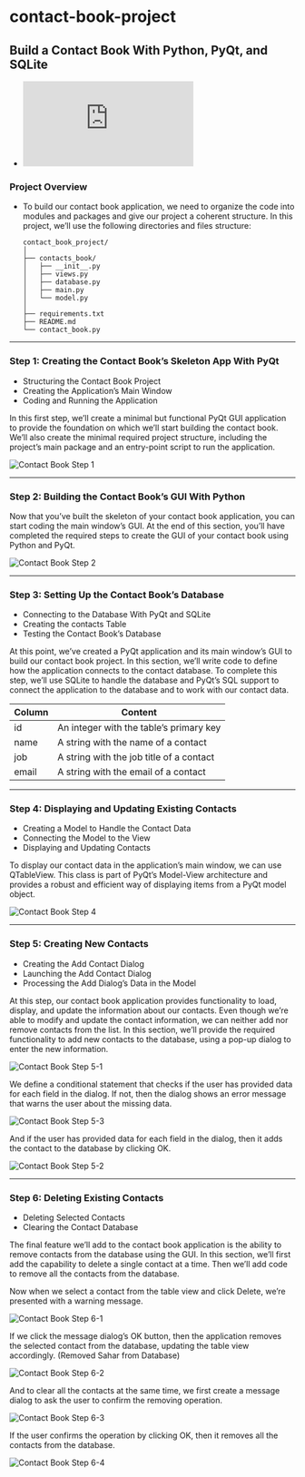 # contact-book-project

## Build a Contact Book With Python, PyQt, and SQLite

- ![Perisan Document ( مستند فارسی )](https://github.com/Noob-Coders-2023/contact-book-project/blob/main/Docs/README-PERSIAN.md)
 
### Project Overview

- To build our contact book application, we need to organize the code into modules and packages and give our project a coherent structure. In this project, we’ll use the following directories and files structure:
  
    ```
    contact_book_project/
    │
    ├── contacts_book/
    │   ├── __init__.py
    │   ├── views.py
    │   ├── database.py
    │   ├── main.py
    │   └── model.py
    │
    ├── requirements.txt
    ├── README.md
    └── contact_book.py
    ```

***

### Step 1: Creating the Contact Book’s Skeleton App With PyQt

- Structuring the Contact Book Project
- Creating the Application’s Main Window
- Coding and Running the Application

In this first step, we’ll create a minimal but functional PyQt GUI application to provide the foundation on which we’ll start building the contact book. We’ll also create the minimal required project structure, including the project’s main package and an entry-point script to run the application.

![Contact Book Step 1](https://github.com/Noob-Coders-2023/contact-book-project/blob/main/Assets/Contact%20Book%20Step%201.png)

***

### Step 2: Building the Contact Book’s GUI With Python

Now that you’ve built the skeleton of your contact book application, you can start coding the main window’s GUI. At the end of this section, you’ll have completed the required steps to create the GUI of your contact book using Python and PyQt.

![Contact Book Step 2](https://github.com/Noob-Coders-2023/contact-book-project/blob/main/Assets/Contact%20Book%20Step%202.png)

***

### Step 3: Setting Up the Contact Book’s Database

- Connecting to the Database With PyQt and SQLite
- Creating the contacts Table
- Testing the Contact Book’s Database

At this point, we’ve created a PyQt application and its main window’s GUI to build our contact book project. In this section, we’ll write code to define how the application connects to the contact database. To complete this step, we’ll use SQLite to handle the database and PyQt’s SQL support to connect the application to the database and to work with our contact data.

| Column  | Content |
| ------------- | ------------- |
| id  | An integer with the table’s primary key  |
| name  | A string with the name of a contact  |
| job  | A string with the job title of a contact  |
| email  | A string with the email of a contact  |

***

### Step 4: Displaying and Updating Existing Contacts

- Creating a Model to Handle the Contact Data
- Connecting the Model to the View
- Displaying and Updating Contacts

To display our contact data in the application’s main window, we can use QTableView. This class is part of PyQt’s Model-View architecture and provides a robust and efficient way of displaying items from a PyQt model object.

![Contact Book Step 4](https://github.com/Noob-Coders-2023/contact-book-project/blob/main/Assets/Contact%20Book%20Step%204.png)

***

### Step 5: Creating New Contacts

- Creating the Add Contact Dialog
- Launching the Add Contact Dialog
- Processing the Add Dialog’s Data in the Model

At this step, our contact book application provides functionality to load, display, and update the information about our contacts. Even though we’re able to modify and update the contact information, we can neither add nor remove contacts from the list. In this section, we’ll provide the required functionality to add new contacts to the database, using a pop-up dialog to enter the new information.

![Contact Book Step 5-1](https://github.com/Noob-Coders-2023/contact-book-project/blob/main/Assets/Contact%20Book%20Step%205-1.png)

We define a conditional statement that checks if the user has provided data for each field in the dialog. If not, then the dialog shows an error message that warns the user about the missing data.

![Contact Book Step 5-3](https://github.com/Noob-Coders-2023/contact-book-project/blob/main/Assets/Contact%20Book%20Step%205-3.png)

And if the user has provided data for each field in the dialog, then it adds the contact to the database by clicking OK.

![Contact Book Step 5-2](https://github.com/Noob-Coders-2023/contact-book-project/blob/main/Assets/Contact%20Book%20Step%205-2.png)

***

### Step 6: Deleting Existing Contacts

- Deleting Selected Contacts
- Clearing the Contact Database

The final feature we’ll add to the contact book application is the ability to remove contacts from the database using the GUI. In this section, we’ll first add the capability to delete a single contact at a time. Then we’ll add code to remove all the contacts from the database.

Now when we select a contact from the table view and click Delete, we’re presented with a warning message.

![Contact Book Step 6-1](https://github.com/Noob-Coders-2023/contact-book-project/blob/main/Assets/Contact%20Book%20Step%206-1.png)

If we click the message dialog’s OK button, then the application removes the selected contact from the database, updating the table view accordingly. (Removed Sahar from Database)

![Contact Book Step 6-2](https://github.com/Noob-Coders-2023/contact-book-project/blob/main/Assets/Contact%20Book%20Step%206-2.png)

And to clear all the contacts at the same time, we first create a message dialog to ask the user to confirm the removing operation.

![Contact Book Step 6-3](https://github.com/Noob-Coders-2023/contact-book-project/blob/main/Assets/Contact%20Book%20Step%206-3.png)

If the user confirms the operation by clicking OK, then it removes all the contacts from the database.

![Contact Book Step 6-4](https://github.com/Noob-Coders-2023/contact-book-project/blob/main/Assets/Contact%20Book%20Step%206-4.png)

